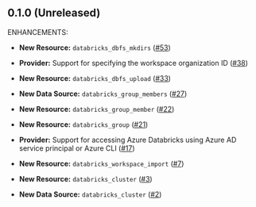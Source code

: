 ## 0.1.0 (Unreleased)

ENHANCEMENTS:

* **New Resource:** `databricks_dbfs_mkdirs` ([#53](https://github.com/innovationnorway/terraform-provider-databricks/issues/53))

* **Provider:** Support for specifying the workspace organization ID ([#38](https://github.com/innovationnorway/terraform-provider-databricks/issues/38))

* **New Resource:** `databricks_dbfs_upload` ([#33](https://github.com/innovationnorway/terraform-provider-databricks/issues/33))

* **New Data Source:** `databricks_group_members` ([#27](https://github.com/innovationnorway/terraform-provider-databricks/issues/27))

* **New Resource:** `databricks_group_member` ([#22](https://github.com/innovationnorway/terraform-provider-databricks/issues/22))

* **New Resource:** `databricks_group` ([#21](https://github.com/innovationnorway/terraform-provider-databricks/issues/21))

* **Provider:** Support for accessing Azure Databricks using Azure AD service principal or Azure CLI ([#17](https://github.com/innovationnorway/terraform-provider-databricks/issues/17))

* **New Resource:** `databricks_workspace_import` ([#7](https://github.com/innovationnorway/terraform-provider-databricks/issues/7))

* **New Resource:** `databricks_cluster` ([#3](https://github.com/innovationnorway/terraform-provider-databricks/issues/3))

* **New Data Source:** `databricks_cluster` ([#2](https://github.com/innovationnorway/terraform-provider-databricks/issues/2))
